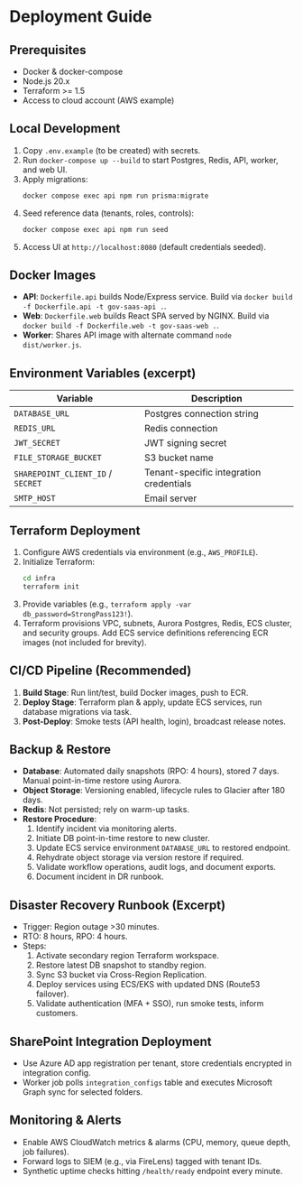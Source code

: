 # Deployment Guide

## Prerequisites
- Docker & docker-compose
- Node.js 20.x
- Terraform >= 1.5
- Access to cloud account (AWS example)

## Local Development
1. Copy `.env.example` (to be created) with secrets.
2. Run `docker-compose up --build` to start Postgres, Redis, API, worker, and web UI.
3. Apply migrations:
   ```bash
   docker compose exec api npm run prisma:migrate
   ```
4. Seed reference data (tenants, roles, controls):
   ```bash
   docker compose exec api npm run seed
   ```
5. Access UI at `http://localhost:8080` (default credentials seeded).

## Docker Images
- **API**: `Dockerfile.api` builds Node/Express service. Build via `docker build -f Dockerfile.api -t gov-saas-api .`.
- **Web**: `Dockerfile.web` builds React SPA served by NGINX. Build via `docker build -f Dockerfile.web -t gov-saas-web .`.
- **Worker**: Shares API image with alternate command `node dist/worker.js`.

## Environment Variables (excerpt)
| Variable | Description |
| --- | --- |
| `DATABASE_URL` | Postgres connection string |
| `REDIS_URL` | Redis connection |
| `JWT_SECRET` | JWT signing secret |
| `FILE_STORAGE_BUCKET` | S3 bucket name |
| `SHAREPOINT_CLIENT_ID` / `SECRET` | Tenant-specific integration credentials |
| `SMTP_HOST` | Email server |

## Terraform Deployment
1. Configure AWS credentials via environment (e.g., `AWS_PROFILE`).
2. Initialize Terraform:
   ```bash
   cd infra
   terraform init
   ```
3. Provide variables (e.g., `terraform apply -var db_password=StrongPass123!`).
4. Terraform provisions VPC, subnets, Aurora Postgres, Redis, ECS cluster, and security groups. Add ECS service definitions referencing ECR images (not included for brevity).

## CI/CD Pipeline (Recommended)
1. **Build Stage**: Run lint/test, build Docker images, push to ECR.
2. **Deploy Stage**: Terraform plan & apply, update ECS services, run database migrations via task.
3. **Post-Deploy**: Smoke tests (API health, login), broadcast release notes.

## Backup & Restore
- **Database**: Automated daily snapshots (RPO: 4 hours), stored 7 days. Manual point-in-time restore using Aurora.
- **Object Storage**: Versioning enabled, lifecycle rules to Glacier after 180 days.
- **Redis**: Not persisted; rely on warm-up tasks.
- **Restore Procedure**:
  1. Identify incident via monitoring alerts.
  2. Initiate DB point-in-time restore to new cluster.
  3. Update ECS service environment `DATABASE_URL` to restored endpoint.
  4. Rehydrate object storage via version restore if required.
  5. Validate workflow operations, audit logs, and document exports.
  6. Document incident in DR runbook.

## Disaster Recovery Runbook (Excerpt)
- Trigger: Region outage >30 minutes.
- RTO: 8 hours, RPO: 4 hours.
- Steps:
  1. Activate secondary region Terraform workspace.
  2. Restore latest DB snapshot to standby region.
  3. Sync S3 bucket via Cross-Region Replication.
  4. Deploy services using ECS/EKS with updated DNS (Route53 failover).
  5. Validate authentication (MFA + SSO), run smoke tests, inform customers.

## SharePoint Integration Deployment
- Use Azure AD app registration per tenant, store credentials encrypted in integration config.
- Worker job polls `integration_configs` table and executes Microsoft Graph sync for selected folders.

## Monitoring & Alerts
- Enable AWS CloudWatch metrics & alarms (CPU, memory, queue depth, job failures).
- Forward logs to SIEM (e.g., via FireLens) tagged with tenant IDs.
- Synthetic uptime checks hitting `/health/ready` endpoint every minute.
